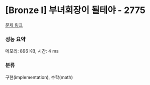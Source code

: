 # [Bronze I] 부녀회장이 될테야 - 2775 

[문제 링크](https://www.acmicpc.net/problem/2775) 

### 성능 요약

메모리: 896 KB, 시간: 4 ms

### 분류

구현(implementation), 수학(math)

